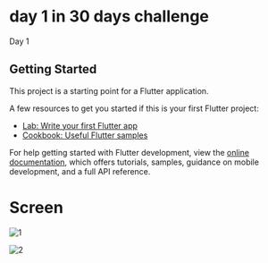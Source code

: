 # day 1 in 30 days challenge 

Day 1 

## Getting Started

This project is a starting point for a Flutter application.

A few resources to get you started if this is your first Flutter project:

- [Lab: Write your first Flutter app](https://docs.flutter.dev/get-started/codelab)
- [Cookbook: Useful Flutter samples](https://docs.flutter.dev/cookbook)

For help getting started with Flutter development, view the
[online documentation](https://docs.flutter.dev/), which offers tutorials,
samples, guidance on mobile development, and a full API reference.

# Screen
![1](https://user-images.githubusercontent.com/87609841/175170873-92535a2a-ee6b-47c8-8661-005f7b2df36a.jpg)

![2](https://user-images.githubusercontent.com/87609841/175170962-2ea29d1e-015b-409b-ae98-3cc865c2ef0a.jpg)

